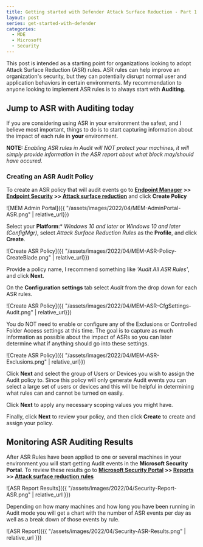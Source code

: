 ```yaml
---
title: Getting started with Defender Attack Surface Reduction - Part 1
layout: post
series: get-started-with-defender
categories:
  - MDE
  - Microsoft
  - Security
---
```

This post is intended as a starting point for organizations looking to adopt Attack Surface Reduction (ASR) rules. ASR rules can help improve an organization's security, but they can potentially disrupt normal user and application behaviors in certain environments. My recommendation to anyone looking to implement ASR rules is to always start with **Auditing**.
<!-- more -->

## Jump to ASR with Auditing today
If you are considering using ASR in your environment the safest, and I believe most important, things to do is to start capturing information about the impact of each rule in **your** environment. 

**NOTE:** *Enabling ASR rules in Audit will NOT protect your machines, it will simply provide information in the ASR report about what block may/should have occured.*

### Creating an ASR Audit Policy
To create an ASR policy that will audit events go to **[Endpoint Manager](https://endpoint.microsoft.com/) >> [Endpoint Security](https://endpoint.microsoft.com/#blade/Microsoft_Intune_Workflows/SecurityManagementMenu/overview) >> [Attack surface reduction](https://endpoint.microsoft.com/#blade/Microsoft_Intune_Workflows/SecurityManagementMenu/asr)** and click **Create Policy**

![MEM Admin Portal]({{ "/assets/images/2022/04/MEM-AdminPortal-ASR.png" | relative_url}})

Select your **Platform**:* *Windows 10 and later* or *Windows 10 and later (ConfigMgr)*, select *Attack Surface Reduction Rules* as the **Profile**, and click **Create**.

![Create ASR Policy]({{ "/assets/images/2022/04/MEM-ASR-Policy-CreateBlade.png" | relative_url}})

Provide a policy name, I recommend something like *'Audit All ASR Rules'*, and click **Next**.

On the **Configuration settings** tab select *Audit* from the drop down for each ASR rules.

![Create ASR Policy]({{ "/assets/images/2022/04/MEM-ASR-CfgSettings-Audit.png" | relative_url}})

You do NOT need to enable or configure any of the Exclusions or Controlled Folder Access settings at this time.  The goal is to capture as much information as possible about the impact of ASRs so you can later determine what if anything should go into these settings.

![Create ASR Policy]({{ "/assets/images/2022/04/MEM-ASR-Exclusions.png" | relative_url}})

Click **Next** and select the group of Users or Devices you wish to assign the Audit policy to.  Since this policy will only generate Audit events you can select a large set of users or devices and this will be helpful in determining what rules can and cannot be turned on easily.

Click **Next** to apply any necessary scoping values you might have.

Finally, click **Next** to review your policy, and then click **Create** to create and assign your policy.

## Monitoring ASR Auditing Results
After ASR Rules have been applied to one or several machines in your environment you will start getting Audit events in the **Microsoft Security Portal**.  To review these results go to **[Microsoft Security Portal](https://security.microsoft.com) >> [Reports](https://security.microsoft.com/securityreports) >> [Attack surface reduction rules](https://security.microsoft.com/asr)**

![ASR Report Results]({{ "/assets/images/2022/04/Security-Report-ASR.png" | relative_url }})

Depending on how many machines and how long you have been running in Audit mode you will get a chart with the number of ASR events per day as well as a break down of those events by rule.

![ASR Report]({{ "/assets/images/2022/04/Security-ASR-Results.png" | relative_url }})